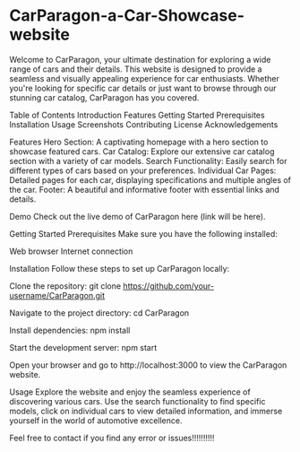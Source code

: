 # CarParagon-a-Car-Showcase-website

Welcome to CarParagon, your ultimate destination for exploring a wide range of cars and their details. This website is designed to provide a seamless and visually appealing experience for car enthusiasts. Whether you're looking for specific car details or just want to browse through our stunning car catalog, CarParagon has you covered.

Table of Contents
Introduction
Features
Getting Started
Prerequisites
Installation
Usage
Screenshots
Contributing
License
Acknowledgements

Features
Hero Section: A captivating homepage with a hero section to showcase featured cars.
Car Catalog: Explore our extensive car catalog section with a variety of car models.
Search Functionality: Easily search for different types of cars based on your preferences.
Individual Car Pages: Detailed pages for each car, displaying specifications and multiple angles of the car.
Footer: A beautiful and informative footer with essential links and details.

Demo
Check out the live demo of CarParagon here (link will be here).

Getting Started
Prerequisites
Make sure you have the following installed:

Web browser
Internet connection

Installation
Follow these steps to set up CarParagon locally:

Clone the repository:
git clone https://github.com/your-username/CarParagon.git

Navigate to the project directory:
cd CarParagon

Install dependencies:
npm install

Start the development server:
npm start

Open your browser and go to http://localhost:3000 to view the CarParagon website.

Usage
Explore the website and enjoy the seamless experience of discovering various cars. Use the search functionality to find specific models, click on individual cars to view detailed information, and immerse yourself in the world of automotive excellence.

Feel free to contact if you find any error or issues!!!!!!!!!!
